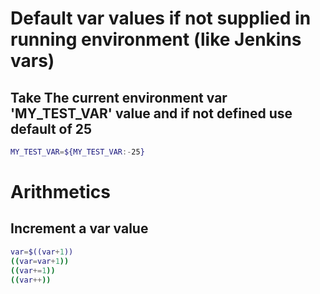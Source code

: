 # Default var values if not supplied in running environment (like Jenkins vars)

## Take The current environment var 'MY_TEST_VAR' value and if not defined use default of 25
``` sh
MY_TEST_VAR=${MY_TEST_VAR:-25}
```

# Arithmetics
## Increment a var value

``` sh
var=$((var+1))
((var=var+1))
((var+=1))
((var++))
```